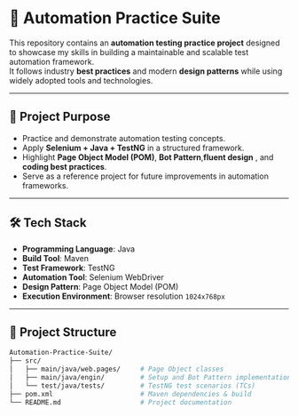 # 🧪 Automation Practice Suite  

This repository contains an **automation testing practice project** designed to showcase my skills in building a maintainable and scalable test automation framework.  
It follows industry **best practices** and modern **design patterns** while using widely adopted tools and technologies.  

---

## 🚀 Project Purpose  

- Practice and demonstrate automation testing concepts.  
- Apply **Selenium + Java + TestNG** in a structured framework.  
- Highlight **Page Object Model (POM)**, **Bot Pattern**,**fluent design** , and **coding best practices**.  
- Serve as a reference project for future improvements in automation frameworks.  

---

## 🛠️ Tech Stack  

- **Programming Language**: Java  
- **Build Tool**: Maven  
- **Test Framework**: TestNG  
- **Automation Tool**: Selenium WebDriver  
- **Design Pattern**: Page Object Model (POM)  
- **Execution Environment**: Browser resolution `1024x768px`  

---

## 📂 Project Structure  

```bash
Automation-Practice-Suite/
├── src/
│   ├── main/java/web.pages/     # Page Object classes
│   ├── main/java/engin/         # Setup and Bot Pattern implementation
│   └── test/java/tests/         # TestNG test scenarios (TCs)
├── pom.xml                      # Maven dependencies & build
└── README.md                    # Project documentation
